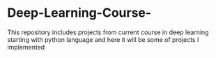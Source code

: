# Deep-Learning-Course-
This repository includes projects from current course in deep learning starting with python language and here it will be some of projects I implemented
